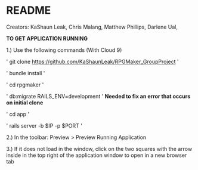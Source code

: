 # README

Creators:
    KaShaun Leak,
    Chris Malang,
    Matthew Phillips,
    Darlene Ual,

**TO GET APPLICATION RUNNING**

1.) Use the following commands (With Cloud 9)

' git clone https://github.com/KaShaunLeak/RPGMaker_GroupProject '

' bundle install '

' cd rpgmaker '

' db:migrate RAILS_ENV=development ' **Needed to fix an error that occurs on initial clone**

' cd app '

' rails server -b $IP -p $PORT '


2.) In the toolbar: Preview > Preview Running Application

3.) If it does not load in the window, click on the two
    squares with the arrow inside in the top right of the 
    application window to open in a new browser tab